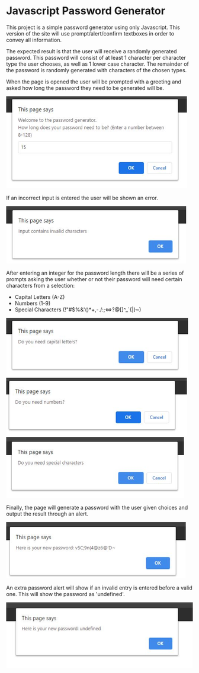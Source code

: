 # Javascript Password Generator

This project is a simple password generator using only Javascript. This version of the site will use prompt/alert/confirm textboxes in order to convey all information.

The expected result is that the user will receive a randomly generated password. This password will consist of at least 1 character per character type the user chooses, as well as 1 lower case character. The remainder of the password is randomly generated with characters of the chosen types.


 When the page is opened the user will be prompted with a greeting and asked how long the password they need to be generated will be.

![Password Length Prompt](./images/passLength.JPG)

If an incorrect input is entered the user will be shown an error.

![Error Message](./images/invalid.JPG)

 After entering an integer for the password length there will be a series of prompts asking the user whether or not their password will need certain characters from a selection:
* Capital Letters (A-Z)
* Numbers (1-9)
* Special Characters (!"#$%&'()*+,-./:;<=>?@[\]^_`{|}~)

![Upper Prompt](./images/upper.JPG)
![Number Prompt](./images/number.JPG)
![Special Prompt](./images/special.JPG)

Finally, the page will generate a password with the user given choices and output the result through an alert.

![Password Alert](./images/password.JPG)

An extra password alert will show if an invalid entry is entered before a valid one. This will show the password as 'undefined'.

![Password Error](./images/passError.JPG)